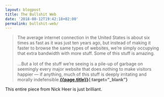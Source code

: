 ```yaml
---
layout: blogpost
title: The Bullshit Web
date: '2018-08-12T19:42:18+02:00'
permalink: bullshit-web/
---
```

>The average internet connection in the United States is about six times as fast as it was just ten years ago, but instead of making it faster to browse the same types of websites, we’re simply occupying that extra bandwidth with more stuff. Some of this stuff is amazing.<br /><br />
...But a lot of the stuff we’re seeing is a pile-up of garbage on seemingly every major website that does nothing to make visitors happier — if anything, much of this stuff is deeply irritating and morally indefensible.**[{{page.title}}](https://pxlnv.com/blog/bullshit-web/){:target=“_blank”}**

This entire piece from Nick Heer is just brilliant. 
